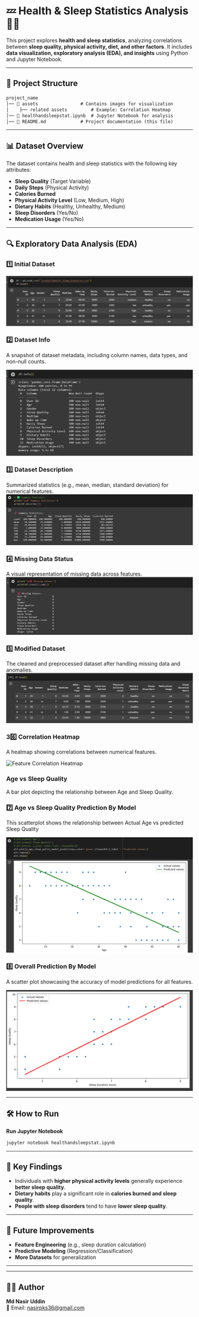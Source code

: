 # 💤 Health & Sleep Statistics Analysis 🏋️‍♂️

This project explores **health and sleep statistics**, analyzing correlations between **sleep quality, physical activity, diet, and other factors**. It includes **data visualization, exploratory analysis (EDA), and insights** using Python and Jupyter Notebook.

---

## 📂 Project Structure
```
project_name
│── 📂 assets                # Contains images for visualization
│    ├── related assets         # Example: Correlation Heatmap
│── 📜 healthandsleepstat.ipynb  # Jupyter Notebook for analysis
│── 📜 README.md             # Project documentation (this file)
```

---

## 📊 Dataset Overview

The dataset contains health and sleep statistics with the following key attributes:
- **Sleep Quality** (Target Variable)
- **Daily Steps** (Physical Activity)
- **Calories Burned**
- **Physical Activity Level** (Low, Medium, High)
- **Dietary Habits** (Healthy, Unhealthy, Medium)
- **Sleep Disorders** (Yes/No)
- **Medication Usage** (Yes/No)

---

## 🔍 Exploratory Data Analysis (EDA)
### 1️⃣ Initial Dataset
![Sleep Quality Distribution](assets/initial_dataset.png)

### 2️⃣ Dataset Info
A snapshot of dataset metadata, including column names, data types, and non-null counts.

![Sleep Quality Distribution](assets/dataset_info.png)

### 3️⃣ Dataset Description
Summarized statistics (e.g., mean, median, standard deviation) for numerical features.
![Physical Activity Level](assets/dataset_description.png)

### 4️⃣ Missing Data Status
A visual representation of missing data across features.
![Physical Activity Level](assets/missing_data_check.png)

### 5️⃣ Modified Dataset
The cleaned and preprocessed dataset after handling missing data and anomalies.
![Physical Activity Level](assets/modified_dataset.png)



### 3️6️⃣ Correlation Heatmap
A heatmap showing correlations between numerical features.

![Feature Correlation Heatmap](assets/heatmap.png)

###  Age vs Sleep Quality
A bar plot depicting the relationship between Age and Sleep Quality.

### 7️⃣ Age vs Sleep Quality Prediction By Model
This scatterplot shows the relationship between Actual Age vs  predicted Sleep Quality

![Physical Activity Level](assets/age_vs_sleep_actual_predictions.png)

### 8️⃣ Overall Prediction By Model
A scatter plot showcasing the accuracy of model predictions for all features.

![Physical Activity Level](assets/final_actual_vs_prediction_value.png)

---

## 🛠️ How to Run
 **Run Jupyter Notebook**
   ```bash
   jupyter notebook healthandsleepstat.ipynb
   ```

---

## 📜 Key Findings
- Individuals with **higher physical activity levels** generally experience **better sleep quality**.
- **Dietary habits** play a significant role in **calories burned and sleep quality**.
- **People with sleep disorders** tend to have **lower sleep quality**.

---

## 📌 Future Improvements
- **Feature Engineering** (e.g., sleep duration calculation)
- **Predictive Modeling** (Regression/Classification)
- **More Datasets** for generalization

---
---

## 👨‍💻 Author
**Md Nasir Uddin**  
📧 Email: nasirpks36@gmail.com  

